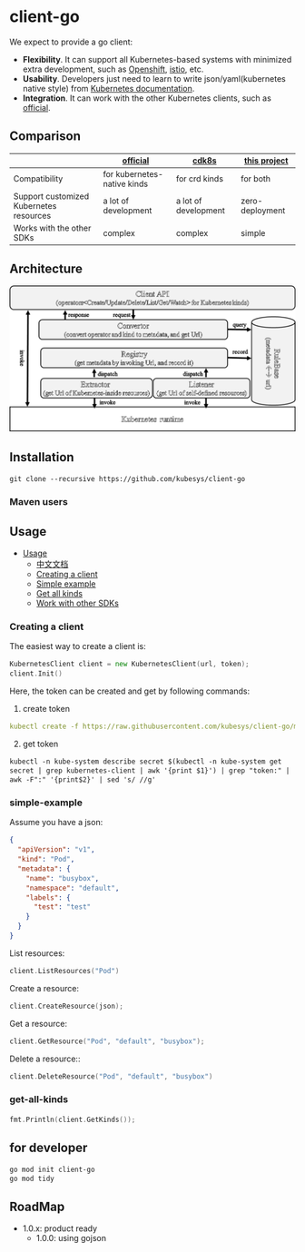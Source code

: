 # client-go

We expect to provide a go client:
- **Flexibility**. It can support all Kubernetes-based systems with minimized extra development, such as [Openshift](https://www.redhat.com/en/technologies/cloud-computing/openshift), [istio](https://istio.io/), etc.
- **Usability**. Developers just need to learn to write json/yaml(kubernetes native style) from [Kubernetes documentation](https://kubernetes.io/docs/home/).
- **Integration**. It can work with the other Kubernetes clients, such as  [official](https://github.com/kubernetes-client/go).

## Comparison

|                           | [official](https://github.com/kubernetes-client/go) | [cdk8s](https://cdk8s.io/) | [this project](https://github.com/kubesys/kubernetes-client-go)  | 
|---------------------------|------------------|------------------|-------------------|
|        Compatibility                      | for kubernetes-native kinds    | for crd kinds                 |  for both |
|  Support customized Kubernetes resources  |  a lot of development          | a lot of development          |  zero-deployment     |
|    Works with the other SDKs              |  complex                       | complex                       |  simple              |     

## Architecture

![avatar](/docs/arch.png)
 
## Installation


```shell
git clone --recursive https://github.com/kubesys/client-go
```

### Maven users


## Usage

- [Usage](#usage)
    - [中文文档](https://www.yuque.com/kubesys/kubernetes-client/overview)
    - [Creating a client](#creating-a-client)
    - [Simple example](#simple-example)
    - [Get all kinds](#get-all-kinds)
    - [Work with other SDKs](#work-with-other-sdks)


### Creating a client


The easiest way to create a client is:

```go
KubernetesClient client = new KubernetesClient(url, token);
client.Init()
```

Here, the token can be created and get by following commands:

1. create token

```yaml
kubectl create -f https://raw.githubusercontent.com/kubesys/client-go/master/account.yaml
```
2. get token

```kubectl
kubectl -n kube-system describe secret $(kubectl -n kube-system get secret | grep kubernetes-client | awk '{print $1}') | grep "token:" | awk -F":" '{print$2}' | sed 's/ //g'

```



### simple-example

Assume you have a json:

```json
{
  "apiVersion": "v1",
  "kind": "Pod",
  "metadata": {
    "name": "busybox",
    "namespace": "default",
    "labels": {
      "test": "test"
    }
  }
}
```

List resources:

```go
client.ListResources("Pod")
```

Create a resource:

```go
client.CreateResource(json);
```

Get a resource:

```go
client.GetResource("Pod", "default", "busybox");
```

Delete a resource::

```go
client.DeleteResource("Pod", "default", "busybox")
```

### get-all-kinds

```go
fmt.Println(client.GetKinds());
```

## for developer

```
go mod init client-go
go mod tidy
```


## RoadMap

- 1.0.x: product ready
  - 1.0.0: using gojson

